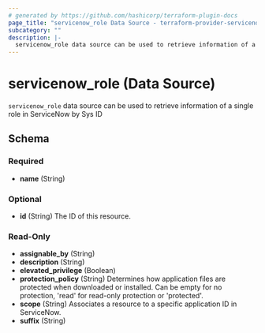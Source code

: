 ```yaml
---
# generated by https://github.com/hashicorp/terraform-plugin-docs
page_title: "servicenow_role Data Source - terraform-provider-servicenow"
subcategory: ""
description: |-
  servicenow_role data source can be used to retrieve information of a single role in ServiceNow by Sys ID
---
```


# servicenow_role (Data Source)

`servicenow_role` data source can be used to retrieve information of a single role in ServiceNow by Sys ID



<!-- schema generated by tfplugindocs -->
## Schema

### Required

- **name** (String)

### Optional

- **id** (String) The ID of this resource.

### Read-Only

- **assignable_by** (String)
- **description** (String)
- **elevated_privilege** (Boolean)
- **protection_policy** (String) Determines how application files are protected when downloaded or installed. Can be empty for no protection, 'read' for read-only protection or 'protected'.
- **scope** (String) Associates a resource to a specific application ID in ServiceNow.
- **suffix** (String)


